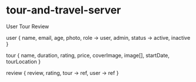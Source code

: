 # tour-and-travel-server

User
Tour
Review

user {
name, email, age, photo, role -> user, admin, status -> active, inactive
}

tour {
name, duration, rating, price, coverImage, image[], startDate, tourLocation
}

review {
review, rating, tour -> ref, user -> ref
}